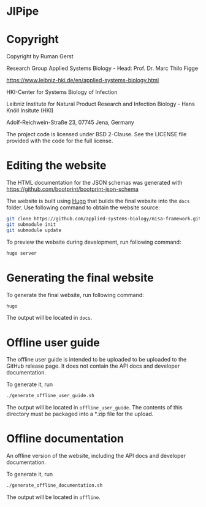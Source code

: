 # JIPipe

# Copyright

Copyright by Ruman Gerst

Research Group Applied Systems Biology - Head: Prof. Dr. Marc Thilo Figge

https://www.leibniz-hki.de/en/applied-systems-biology.html

HKI-Center for Systems Biology of Infection

Leibniz Institute for Natural Product Research and Infection Biology - Hans Knöll Insitute (HKI)

Adolf-Reichwein-Straße 23, 07745 Jena, Germany

The project code is licensed under BSD 2-Clause.
See the LICENSE file provided with the code for the full license.

# Editing the website

The HTML documentation for the JSON schemas was generated with https://github.com/bootprint/bootprint-json-schema

The website is built using [Hugo](https://gohugo.io/) that builds the final website into the `docs` folder.
Use following command to obtain the website source:

```bash
git clone https://github.com/applied-systems-biology/misa-framework.git
git submodule init
git submodule update
```

To preview the website during development, run following command:
```bash
hugo server
```

# Generating the final website

To generate the final website, run following command:

```bash
hugo
```

The output will be located in `docs`.

# Offline user guide

The offline user guide is intended to be uploaded to be uploaded to the GitHub release page.
It does not contain the API docs and developer documentation.

To generate it, run

```bash
./generate_offline_user_guide.sh
```

The output will be located in `offline_user_guide`. The contents of this directory must be packaged into a *.zip file for the upload.

# Offline documentation

An offline version of the website, including the API docs and developer documentation.

To generate it, run

```bash
./generate_offline_documentation.sh
```

The output will be located in `offline`.

